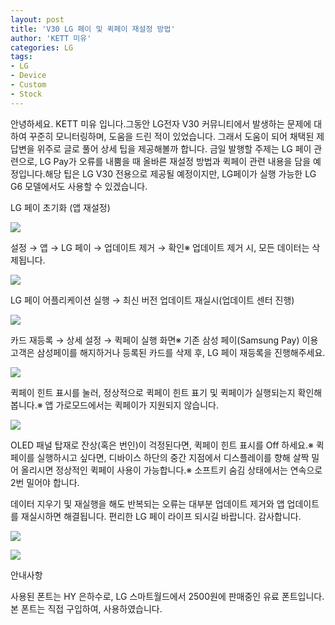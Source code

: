 ```yaml
---
layout: post
title: 'V30 LG 페이 및 퀵페이 재설정 방법'
author: 'KETT 미유'
categories: LG
tags:
- LG
- Device
- Custom
- Stock
---
```



<script> location.href='https://cafe.naver.com/develoid/751617' ; </script>

<p>
 <p>안녕하세요. KETT 미유 입니다.그동안 LG전자 V30 커뮤니티에서 발생하는 문제에 대하여 꾸준히 모니터링하며, 도움을 드린 적이 있었습니다. 그래서 도움이 되어 채택된&nbsp;제 답변을 위주로 글로 풀어 상세 팁을 제공해볼까 합니다. 금일 발행할 주제는 LG 페이 관련으로, LG Pay가 오류를 내뿜을 때 올바른 재설정 방법과 퀵페이 관련 내용을 담을 예정입니다.해당 팁은 LG V30&nbsp;전용으로&nbsp;제공될 예정이지만, LG페이가 실행 가능한 LG G6 모델에서도 사용할 수 있겠습니다.</p>

</p>

<p>
 <p>
  <p></p>

 </p>

</p>

<p>
 <p>
  <p>
   LG 페이 초기화 (앱 재설정)
  </p>

 </p>

</p>

<p>
 <p>
  <img src="https://dthumb-phinf.pstatic.net/?src=%22http%3A%2F%2Fblogfiles.naver.net%2FMjAxNzEwMTdfMjgy%2FMDAxNTA4MjE5NTcyMzg2.MV8_tlLPBHdbnsQC9xV46DzUZUaEHokMi46H53g7Zi0g.OtvS52uKRk9hRp_62CIb3HnaXlGyT4YpnV7nAe1wXM8g.JPEG.great97k%2F444.jpg%22&amp;type=cafe_wa740">
 </p>

</p>

<p>
 <p>설정 → 앱 → LG 페이 → 업데이트 제거 → 확인※ 업데이트 제거 시, 모든 데이터는 삭제됩니다.</p>

</p>

<p>
 <p>
  <img src="https://dthumb-phinf.pstatic.net/?src=%22http%3A%2F%2Fblogfiles.naver.net%2FMjAxNzEwMTdfMjMg%2FMDAxNTA4MjE5Njc2NTg4.zlxHhbc5OGoDBSegGhGZXLd7RbhRcErJI9FtquzBDMwg.nvYtORk5TdDMwbz8_UAE3CAx_0t4eFk8mRYx8FnCZTIg.JPEG.great97k%2F555.jpg%22&amp;type=cafe_wa740">
 </p>

</p>

<p>
 <p>LG 페이 어플리케이션 실행 → 최신 버전 업데이트 재실시(업데이트 센터 진행)</p>

</p>

<p>
 <p>
  <img src="https://dthumb-phinf.pstatic.net/?src=%22http%3A%2F%2Fblogfiles.naver.net%2FMjAxNzEwMTdfMTY5%2FMDAxNTA4MjE5NzI0MTU1.InshAokvAb4ygAItLJ4QY-FZAP8vp10GAovEflaVBdwg.a_GhuvK7XycWK0yUvGRhOZRytW-r_oeWYJg1bOmyY7Qg.JPEG.great97k%2F888.jpg%22&amp;type=cafe_wa740">
 </p>

</p>

<p>
 <p>카드 재등록 → 상세 설정 → 퀵페이 실행 화면※ 기존 삼성 페이(Samsung Pay) 이용 고객은 삼성페이를 해지하거나 등록된 카드를 삭제 후,&nbsp;LG 페이&nbsp;재등록을 진행해주세요.</p>

</p>

<p>
 <p>
  <img src="https://dthumb-phinf.pstatic.net/?src=%22http%3A%2F%2Fblogfiles.naver.net%2FMjAxNzEwMTdfMTM2%2FMDAxNTA4MjE5NzQ4NTY1.GD-ZRBT_Yu-lyRLim4UIZQkWMHVP4mk6ER3oIWmj_H4g.Rs0EWNzoedvRCMTPtJwQn3Qy5pem_nBi5gC7kAmvFQsg.JPEG.great97k%2F707.jpg%22&amp;type=cafe_wa740">
 </p>

</p>

<p>
 <p>퀵페이 힌트 표시를 눌러, 정상적으로 퀵페이 힌트 표기 및 퀵페이가 실행되는지 확인해봅니다.※ 앱 가로모드에서는 퀵페이가 지원되지 않습니다.</p>

</p>

<p>
 <p>
  <img src="https://dthumb-phinf.pstatic.net/?src=%22http%3A%2F%2Fblogfiles.naver.net%2FMjAxNzEwMTdfNDEg%2FMDAxNTA4MjE5OTEzMzMy.ijOWPyxFzlkPEvdfO8T7uUvAknKt0wLiVznvu-i8AUEg.J2jiySYwCA_SvFH2G4Fr9HN4RVorMAyqJ9TyiqIz2SAg.JPEG.great97k%2FKakaoTalk_20171017_144557088.jpg%22&amp;type=cafe_wa740">
 </p>

</p>

<p>
 <p>OLED 패널 탑재로 잔상(혹은 번인)이 걱정된다면, 퀵페이 힌트 표시를 Off 하세요.※ 퀵페이를 실행하시고 싶다면, 디바이스 하단의 중간 지점에서 디스플레이를 향해 살짝 밀어 올리시면 정상적인 퀵페이 사용이 가능합니다.※ 소프트키 숨김 상태에서는 연속으로 2번 밀어야 합니다.</p>

</p>

<p>
 <p>
  <p></p>

 </p>

</p>

<p>
 <p>데이터 지우기 및 재실행을 해도 반복되는 오류는 대부분 업데이트 제거와 앱 업데이트를 재실시하면 해결됩니다. 편리한 LG 페이 라이프 되시길 바랍니다. 감사합니다.</p>

</p>

<p>
 <p>
  <img src="https://dthumb-phinf.pstatic.net/?src=%22http%3A%2F%2Fgfmarket.phinf.naver.net%2Fsally_friends%2Foriginal_5.png%3Ftype%3Dp50_50%22&amp;type=cafe_wa740">
 </p>

</p>

<p>
 <p>
  <img src="https://dthumb-phinf.pstatic.net/?src=%22http%3A%2F%2Fblogfiles.naver.net%2FMjAxNzEwMTdfMjgy%2FMDAxNTA4MjIwMDI5Mzk2.Lgyl2CV6ZzQHUZtDGFBlCWA-5rUQ4cxIgokALUkOqxAg.rPpqi69Cy4XVqiKAolluwsLSMYhluYc5pZsefi7quRUg.JPEG.great97k%2FJPG_LOGO.jpg%22&amp;type=cafe_wa740">
 </p>

</p>

<p>
 <p>
  <p>
   안내사항
  </p>

 </p>

</p>

<p>
 <p>사용된 폰트는 HY 은하수로, LG 스마트월드에서 2500원에 판매중인 유료 폰트입니다. 본 폰트는 직접 구입하여, 사용하였습니다.</p>

</p>

